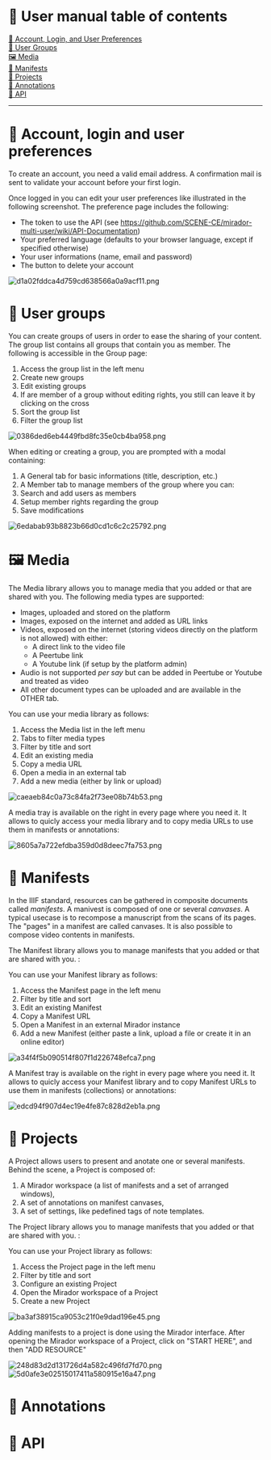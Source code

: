 # 📗 User manual table of contents

[👤 Account, Login, and User Preferences](#account-login-and-user-preferences)  
[👥 User Groups](#user-groups)  
[🖼 Media](#media)  
[📜 Manifests](#manifests)  
[📁 Projects](#projects)  
[📝 Annotations](#annotations)  
[🔗 API](#api)  

---
# 👤 Account, login and user preferences

To create an account, you need a valid email address. A confirmation mail is sent to validate your account before your first login.

Once logged in you can edit your user preferences like illustrated in the following screenshot. The preference page includes the following:

* The token to use the API (see https://github.com/SCENE-CE/mirador-multi-user/wiki/API-Documentation)
* Your preferred language (defaults to your browser language, except if specified otherwise)
* Your user informations (name, email and password)
* The button to delete your account

![d1a02fddca4d759cd638566a0a9acf11.png](./media/d1a02fddca4d759cd638566a0a9acf11.png)
# 👥 User groups

You can create groups of users in order to ease the sharing of your content. 
The group list contains all groups that contain you as member.
The following is accessible in the Group page:

1. Access the group list in the left menu
2. Create new groups
3. Edit existing groups
4. If are member of a group without editing rights, you still can leave it by clicking on the cross
5. Sort the group list
6. Filter the group list

![0386ded6eb4449fbd8fc35e0cb4ba958.png](./media/0386ded6eb4449fbd8fc35e0cb4ba958.png)

When editing or creating a group, you are prompted with a modal containing:

1. A General tab for basic informations (title, description, etc.)
2. A Member tab to manage members of the group where you can:
3. Search and add users as members
4. Setup member rights regarding the group
5. Save modifications

![6edabab93b8823b66d0cd1c6c2c25792.png](./media/6edabab93b8823b66d0cd1c6c2c25792.png) 

# 🖼 Media

The Media library allows you to manage media that you added or that are shared with you. The following media types are supported:

* Images, uploaded and stored on the platform   
* Images, exposed on the internet and added as URL links
* Videos, exposed on the internet (storing videos directly on the platform is not allowed) with either:
    * A direct link to the video file
    * A Peertube link
    * A Youtube link (if setup by the platform admin)
* Audio is not supported _per say_ but can be added in Peertube or Youtube and treated as video
* All other document types can be uploaded and are available in the OTHER tab.

You can use your media library as follows:

1. Access the Media list in the left menu
2. Tabs to filter media types
3. Filter by title and sort
4. Edit an existing media
5. Copy a media URL
6. Open a media in an external tab
7. Add a new media (either by link or upload)

![caeaeb84c0a73c84fa2f73ee08b74b53.png](./media/caeaeb84c0a73c84fa2f73ee08b74b53.png)

A media tray is available on the right in every page where you need it. It allows to quicly access your media library and to copy media URLs to use them in manifests or annotations:

![8605a7a722efdba359d0d8deec7fa753.png](./media/8605a7a722efdba359d0d8deec7fa753.png)


# 📜 Manifests
In the IIIF standard, resources can be gathered in composite documents called _manifests_. A manivest is composed of one or several _canvases_. A typical usecase is to recompose a manuscript from the scans of its pages. The "pages" in a manifest are called canvases. It is also possible to compose video contents in manifests.

The Manifest library allows you to manage manifests that you added or that are shared with you. :

You can use your Manifest library as follows:

1. Access the Manifest page in the left menu
2. Filter by title and sort
3. Edit an existing Manifest
4. Copy a Manifest URL
5. Open a Manifest in an external Mirador instance
6. Add a new Manifest (either paste a link, upload a file or create it in an online editor)

![a34f4f5b090514f807f1d226748efca7.png](./media/a34f4f5b090514f807f1d226748efca7.png)

A Manifest tray is available on the right in every page where you need it. It allows to quicly access your Manifest library and to copy Manifest URLs to use them in manifests (collections) or annotations:

![edcd94f907d4ec19e4fe87c828d2eb1a.png](./media/edcd94f907d4ec19e4fe87c828d2eb1a.png)

# 📁 Projects
A Project allows users to present and anotate one or several manifests. Behind the scene, a Project is composed of:

1. A Mirador workspace (a list of manifests and a set of arranged windows),
2. A set of annotations on manifest canvases,
3. A set of settings, like pedefined tags of note templates.

The Project library allows you to manage manifests that you added or that are shared with you. :

You can use your Project library as follows:

1. Access the Project page in the left menu
2. Filter by title and sort
3. Configure an existing Project
4. Open the Mirador workspace of a Project
5. Create a new Project 

![ba3af38915ca9053c21f0e9dad196e45.png](./media/ba3af38915ca9053c21f0e9dad196e45.png)

Adding manifests to a project is done using the Mirador interface. After opening the Mirador workspace of a Project, click on "START HERE", and then "ADD RESOURCE"

![248d83d2d131726d4a582c496fd7fd70.png](./media/248d83d2d131726d4a582c496fd7fd70.png)
![5d0afe3e02515017411a580915e16a47.png](./media/5d0afe3e02515017411a580915e16a47.png)

# 📝 Annotations

# 🔗 API

